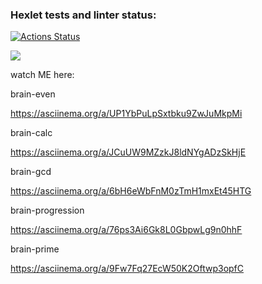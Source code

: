 ### Hexlet tests and linter status:
[![Actions Status](https://github.com/stzlataa/frontend-project-44/workflows/hexlet-check/badge.svg)](https://github.com/stzlataa/frontend-project-44/actions)

<a href="https://codeclimate.com/github/stzlataa/frontend-project-44/maintainability"><img src="https://api.codeclimate.com/v1/badges/2ebd6838f39658087d99/maintainability" /></a>

watch ME here:

brain-even

https://asciinema.org/a/UP1YbPuLpSxtbku9ZwJuMkpMi

brain-calc

https://asciinema.org/a/JCuUW9MZzkJ8ldNYgADzSkHjE

brain-gcd

https://asciinema.org/a/6bH6eWbFnM0zTmH1mxEt45HTG

brain-progression

https://asciinema.org/a/76ps3Ai6Gk8L0GbpwLg9n0hhF

brain-prime

https://asciinema.org/a/9Fw7Fq27EcW50K2Oftwp3opfC